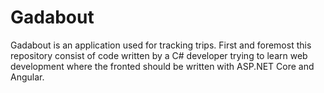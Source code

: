 # Gadabout
Gadabout is an application used for tracking trips. First and foremost this repository consist of code written by a C# developer trying to learn web development where the fronted should be written with ASP.NET Core and Angular.
